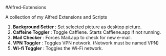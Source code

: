 #Alfred-Extensions

A collection of my Alfred Extensions and Scripts

1. **Background Setter** : Set selected picture as desktop picture.
2. **Caffeine Toggler** : Toggle Caffiene. Starts Caffiene.app if not running.
3. **Mail Checker** : Forces Mail.app to check for new e-mail.
4. **VPN Toggler** : Toggles VPN network. (Network must be named VPN)
5. **Wi-fi Toggler** : Toggles the Wi-Fi network.
